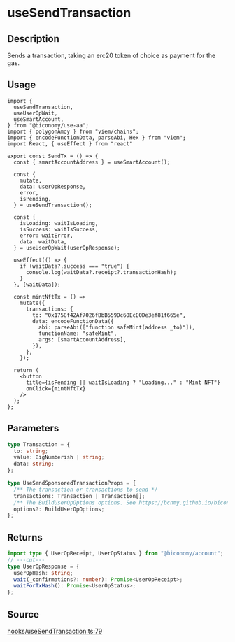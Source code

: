 # useSendTransaction

## Description

Sends a transaction, taking an erc20 token of choice as payment for the gas.

## Usage

```tsx twoslash
import {
  useSendTransaction,
  useUserOpWait,
  useSmartAccount,
} from "@biconomy/use-aa";
import { polygonAmoy } from "viem/chains";
import { encodeFunctionData, parseAbi, Hex } from "viem";
import React, { useEffect } from "react"

export const SendTx = () => {
  const { smartAccountAddress } = useSmartAccount();

  const {
    mutate,
    data: userOpResponse,
    error,
    isPending,
  } = useSendTransaction();

  const {
    isLoading: waitIsLoading,
    isSuccess: waitIsSuccess,
    error: waitError,
    data: waitData,
  } = useUserOpWait(userOpResponse);

  useEffect(() => {
    if (waitData?.success === "true") {
      console.log(waitData?.receipt?.transactionHash);
    }
  }, [waitData]);

  const mintNftTx = () =>
    mutate({
      transactions: {
        to: "0x1758f42Af7026fBbB559Dc60EcE0De3ef81f665e",
        data: encodeFunctionData({
          abi: parseAbi(["function safeMint(address _to)"]),
          functionName: "safeMint",
          args: [smartAccountAddress],
        }),
      },
    });

  return (
    <button
      title={isPending || waitIsLoading ? "Loading..." : "Mint NFT"}
      onClick={mintNftTx}
    />
  );
};
```

## Parameters

```ts
type Transaction = {
  to: string;
  value: BigNumberish | string;
  data: string;
};

type UseSendSponsoredTransactionProps = {
  /** The transaction or transactions to send */
  transactions: Transaction | Transaction[];
  /** The BuildUserOpOptions options. See https://bcnmy.github.io/biconomy-client-sdk/types/BuildUserOpOptions.html for further detail */
  options?: BuildUserOpOptions;
};
```

## Returns

```ts twoslash
import type { UserOpReceipt, UserOpStatus } from "@biconomy/account";
// ---cut---
type UserOpResponse = {
  userOpHash: string;
  wait(_confirmations?: number): Promise<UserOpReceipt>;
  waitForTxHash(): Promise<UserOpStatus>;
};
```


## Source

[hooks/useSendTransaction.ts:79](https://github.com/bcnmy/useAA/blob/main/src/hooks/useSendTransaction.ts#L79)
